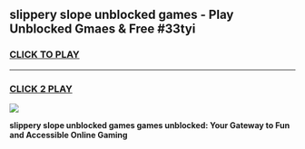 
## slippery slope unblocked games - Play Unblocked Gmaes & Free #33tyi
<h3>
<a href="https://news.freeplayer.one?title=slippery_slope_unblocked_games&ref=03M">CLICK TO PLAY</a></h3>
<hr>

<h3>
<a href="https://news.freeplayer.one?title=slippery_slope_unblocked_games&ref=03M">CLICK 2 PLAY</a>
  
</h3>

<a href="https://news.freeplayer.one?title=slippery_slope_unblocked_games&ref=03M"><img src="https://clearcache.store/games.png"></a>


**slippery slope unblocked games games unblocked: Your Gateway to Fun and Accessible Online Gaming**
